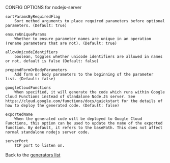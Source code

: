 
CONFIG OPTIONS for nodejs-server

	sortParamsByRequiredFlag
	    Sort method arguments to place required parameters before optional parameters. (Default: true)

	ensureUniqueParams
	    Whether to ensure parameter names are unique in an operation (rename parameters that are not). (Default: true)

	allowUnicodeIdentifiers
	    boolean, toggles whether unicode identifiers are allowed in names or not, default is false (Default: false)

	prependFormOrBodyParameters
	    Add form or body parameters to the beginning of the parameter list. (Default: false)

	googleCloudFunctions
	    When specified, it will generate the code which runs within Google Cloud Functions instead of standalone Node.JS server. See https://cloud.google.com/functions/docs/quickstart for the details of how to deploy the generated code. (Default: false)

	exportedName
	    When the generated code will be deployed to Google Cloud Functions, this option can be used to update the name of the exported function. By default, it refers to the basePath. This does not affect normal standalone nodejs server code.

	serverPort
	    TCP port to listen on.

Back to the [generators list](README.md)
